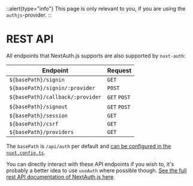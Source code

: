 ::alert{type="info"}
This page is only relevant to you, if you are using the `authjs`-provider.
::

# REST API

All endpoints that NextAuth.js supports are also supported by `nuxt-auth`:

| Endpoint                       | Request      |
|--------------------------------|:-------------|
| `${basePath}/signin`             | `GET`        |
| `${basePath}/signin/:provider`   | `POST`       |
| `${basePath}/callback/:provider` | `GET` `POST` |
| `${basePath}/signout`            | `GET` `POST` |
| `${basePath}/session`            | `GET`        |
| `${basePath}/csrf`               | `GET`        |
| `${basePath}/providers`          | `GET`        |

The `basePath` is `/api/auth` per default and [can be configured in the `nuxt.config.ts`](/nuxt-auth/0.6/configuration/nuxt-config).

You can directly interact with these API endpoints if you wish to, it's probably a better idea to use `useAuth` where possible though. [See the full rest API documentation of NextAuth.js here](https://next-auth.js.org/getting-started/rest-api).
